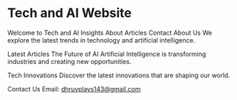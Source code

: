 # Tech and AI Website
Welcome to Tech and AI Insights
About
Articles
Contact
About Us
We explore the latest trends in technology and artificial intelligence.

Latest Articles
The Future of AI
Artificial Intelligence is transforming industries and creating new opportunities.

Tech Innovations
Discover the latest innovations that are shaping our world.

Contact Us
Email: dhruvplays143@gmail.com
